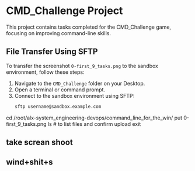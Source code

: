 # CMD_Challenge Project

This project contains tasks completed for the CMD_Challenge game, focusing on improving command-line skills.

## File Transfer Using SFTP

To transfer the screenshot `0-first_9_tasks.png` to the sandbox environment, follow these steps:

1. Navigate to the `CMD_Challenge` folder on your Desktop.
2. Open a terminal or command prompt.
3. Connect to the sandbox environment using SFTP:
   ```bash
   sftp username@sandbox.example.com
cd /root/alx-system_engineering-devops/command_line_for_the_win/
put 0-first_9_tasks.png
ls  # to list files and confirm upload
exit
## take screan shoot 
## wind+shit+s
